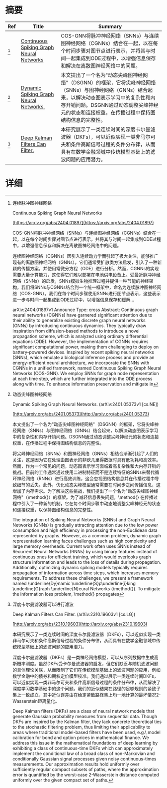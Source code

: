 # 摘要

| Ref | Title | Summary |
| --- | --- | --- |
| [^1] | [Continuous Spiking Graph Neural Networks](https://arxiv.org/abs/2404.01897) | COS-GNN将脉冲神经网络（SNNs）与连续图神经网络（CGNNs）结合在一起，以在每个时间步骤对图节点进行表示，并将其与时间一起集成到ODE过程中，以增强信息保存和解决在离散图神经网络中的问题。 |
| [^2] | [Dynamic Spiking Graph Neural Networks.](http://arxiv.org/abs/2401.05373) | 本文提出了一个名为"动态尖峰图神经网络"（DSGNN）的框架，它将尖峰神经网络（SNNs）与图神经网络（GNNs）结合起来，以解决动态图表示学习中的复杂性和内存开销问题。DSGNN通过动态调整尖峰神经元的状态和连接权重，在传播过程中保持图结构信息的完整性。 |
| [^3] | [Deep Kalman Filters Can Filter.](http://arxiv.org/abs/2310.19603) | 本研究展示了一类连续时间的深度卡尔曼滤波器（DKFs），可以近似实现一类非马尔可夫和条件高斯信号过程的条件分布律，从而具有在数学金融领域中传统模型基础上的滤波问题的应用潜力。 |

# 详细

[^1]: 连续脉冲图神经网络

    Continuous Spiking Graph Neural Networks

    [https://arxiv.org/abs/2404.01897](https://arxiv.org/abs/2404.01897)

    COS-GNN将脉冲神经网络（SNNs）与连续图神经网络（CGNNs）结合在一起，以在每个时间步骤对图节点进行表示，并将其与时间一起集成到ODE过程中，以增强信息保存和解决在离散图神经网络中的问题。

    

    连续图神经网络（CGNNs）因引入连续动力学而引起了极大关注，能够推广现有的离散图神经网络（GNNs）。它们通常受扩散类方法启发，引入了一种新颖的传播方案，并使用常微分方程（ODE）进行分析。然而，CGNNs的实现需要大量计算能力，这使得它们难以部署在电池供电设备上。受最近脉冲神经网络（SNNs）的启发，SNNs模拟生物推理过程并提供一种节能的神经架构，我们将SNNs与CGNNs结合到一个统一框架中，命名为连续脉冲图神经网络（COS-GNN）。我们在每个时间步骤使用SNNs进行图节点表示，这些表示进一步与时间一起集成到ODE过程中，以增强信息保存和缓解...

    arXiv:2404.01897v1 Announce Type: cross  Abstract: Continuous graph neural networks (CGNNs) have garnered significant attention due to their ability to generalize existing discrete graph neural networks (GNNs) by introducing continuous dynamics. They typically draw inspiration from diffusion-based methods to introduce a novel propagation scheme, which is analyzed using ordinary differential equations (ODE). However, the implementation of CGNNs requires significant computational power, making them challenging to deploy on battery-powered devices. Inspired by recent spiking neural networks (SNNs), which emulate a biological inference process and provide an energy-efficient neural architecture, we incorporate the SNNs with CGNNs in a unified framework, named Continuous Spiking Graph Neural Networks (COS-GNN). We employ SNNs for graph node representation at each time step, which are further integrated into the ODE process along with time. To enhance information preservation and mitigate in
    
[^2]: 动态尖峰图神经网络

    Dynamic Spiking Graph Neural Networks. (arXiv:2401.05373v1 [cs.NE])

    [http://arxiv.org/abs/2401.05373](http://arxiv.org/abs/2401.05373)

    本文提出了一个名为"动态尖峰图神经网络"（DSGNN）的框架，它将尖峰神经网络（SNNs）与图神经网络（GNNs）结合起来，以解决动态图表示学习中的复杂性和内存开销问题。DSGNN通过动态调整尖峰神经元的状态和连接权重，在传播过程中保持图结构信息的完整性。

    

    将尖峰神经网络（SNNs）和图神经网络（GNNs）相结合渐渐引起了人们的关注，这是因为它在处理由图表示的非欧几里得数据时具有低功耗和高效率。然而，作为一个常见的问题，动态图表示学习面临着高复杂性和大内存开销的挑战。目前的工作通常通过使用二进制特征而不是连续特征的SNNs来替代循环神经网络（RNNs）进行高效训练，这会忽视图结构信息并在传播过程中导致细节的丢失。此外，优化动态尖峰模型通常需要在时间步之间传播信息，这增加了内存需求。为了解决这些挑战，我们提出了一个名为"动态尖峰图神经网络"（\method{}）的框架。为了减轻信息丢失问题，\method{} 在传播过程中引入了一种新的机制，它在每个时间步骤中动态地调整尖峰神经元的状态和连接权重，以保持图结构信息的完整性。

    The integration of Spiking Neural Networks (SNNs) and Graph Neural Networks (GNNs) is gradually attracting attention due to the low power consumption and high efficiency in processing the non-Euclidean data represented by graphs. However, as a common problem, dynamic graph representation learning faces challenges such as high complexity and large memory overheads. Current work often uses SNNs instead of Recurrent Neural Networks (RNNs) by using binary features instead of continuous ones for efficient training, which would overlooks graph structure information and leads to the loss of details during propagation. Additionally, optimizing dynamic spiking models typically requires propagation of information across time steps, which increases memory requirements. To address these challenges, we present a framework named \underline{Dy}namic \underline{S}p\underline{i}king \underline{G}raph \underline{N}eural Networks (\method{}). To mitigate the information loss problem, \method{} propagates
    
[^3]: 深度卡尔曼滤波器可以进行滤波

    Deep Kalman Filters Can Filter. (arXiv:2310.19603v1 [cs.LG])

    [http://arxiv.org/abs/2310.19603](http://arxiv.org/abs/2310.19603)

    本研究展示了一类连续时间的深度卡尔曼滤波器（DKFs），可以近似实现一类非马尔可夫和条件高斯信号过程的条件分布律，从而具有在数学金融领域中传统模型基础上的滤波问题的应用潜力。

    

    深度卡尔曼滤波器（DKFs）是一类神经网络模型，可以从序列数据中生成高斯概率测度。虽然DKFs受卡尔曼滤波器的启发，但它们缺乏与随机滤波问题的具体理论关联，从而限制了它们在传统模型基础上的滤波问题的应用，例如数学金融中的债券和期权定价模型校准。我们通过展示一类连续时间DKFs，可以近似实现一类非马尔可夫和条件高斯信号过程的条件分布律，从而解决了深度学习数学基础中的这个问题。我们的近似结果在路径的足够规则的紧致子集上一致成立，其中近似误差由在给定紧致路径集上均一地计算的最坏情况2-Wasserstein距离量化。

    Deep Kalman filters (DKFs) are a class of neural network models that generate Gaussian probability measures from sequential data. Though DKFs are inspired by the Kalman filter, they lack concrete theoretical ties to the stochastic filtering problem, thus limiting their applicability to areas where traditional model-based filters have been used, e.g.\ model calibration for bond and option prices in mathematical finance. We address this issue in the mathematical foundations of deep learning by exhibiting a class of continuous-time DKFs which can approximately implement the conditional law of a broad class of non-Markovian and conditionally Gaussian signal processes given noisy continuous-times measurements. Our approximation results hold uniformly over sufficiently regular compact subsets of paths, where the approximation error is quantified by the worst-case 2-Wasserstein distance computed uniformly over the given compact set of paths.
    

